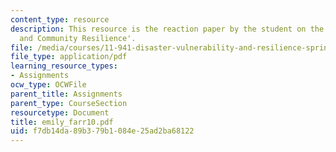 ```yaml
---
content_type: resource
description: This resource is the reaction paper by the student on the topic 'Governance
  and Community Resilience'.
file: /media/courses/11-941-disaster-vulnerability-and-resilience-spring-2005/f7db14da89b379b1084e25ad2ba68122_emily_farr10.pdf
file_type: application/pdf
learning_resource_types:
- Assignments
ocw_type: OCWFile
parent_title: Assignments
parent_type: CourseSection
resourcetype: Document
title: emily_farr10.pdf
uid: f7db14da-89b3-79b1-084e-25ad2ba68122
---
```

